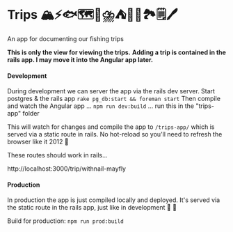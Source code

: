 # Trips 🏔️⚡🐟🗺️🦌⛈️⛺🥃🥾🏞️🗒️🖊️

An app for documenting our fishing trips

**This is only the view for viewing the trips.**
**Adding a trip is contained in the rails app. I may move it into the Angular app later.**

#### Development

During development we can server the app via the rails dev server. 
Start postgres & the rails app `rake pg_db:start && foreman start`
Then compile and watch the Angular app ...  `npm run dev:build` ... run this in the "trips-app" folder

This will watch for changes and compile the app to `/trips-app/` which is served via a static route in rails.
No hot-reload so you'll need to refresh the browser like it 2012 👻

These routes should work in rails...

http://localhost:3000/trip/withnail-mayfly


 #### Production 
 
 In production the app is just compiled locally and deployed. It's served via the static route in the rails app, just like in development 🦄 🌈
 
 Build for production: `npm run prod:build` 

